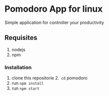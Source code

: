 # Pomodoro App for linux 
Simple application for controller your productivity

## Requisites
1. nodejs
2. npm 
### Installation
1. clone this repositorie
2.` cd` pomodoro
3. run `npm install` 
4. run `npm start` 